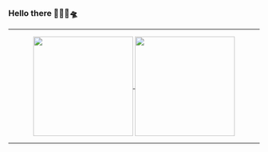 ### Hello there  🐱‍👤👋🛸

<hr />
<p align="center">
<a href="https://github.com/anuraghazra/github-readme-stats">
  <img align="center" height="200px" src="https://github-readme-stats.vercel.app/api?username=GuitouNeoz&theme=graywhite&show_icons=true&bg_color=45,red,blue" />
 </a>
<a href="https://github.com/anuraghazra/github-readme-stats">
  <img align="center" height="200px" src="https://github-readme-stats.vercel.app/api/top-langs/?username=GuitouNeoz&theme=graywhite&layout=compact" />
 </a>
</p>
<hr />
